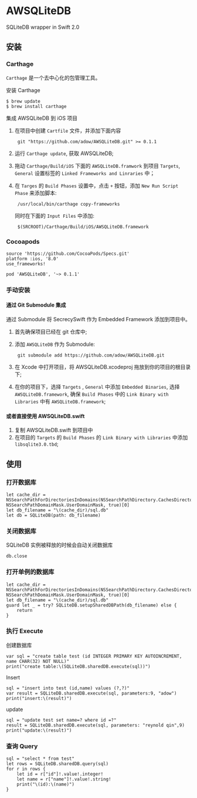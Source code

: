 # AWSQLiteDB

SQLiteDB wrapper in Swift 2.0

## 安装

### Carthage

`Carthage` 是一个去中心化的包管理工具。

安装 Carthage

	$ brew update
	$ brew install carthage
	
集成 AWSQLiteDB 到 iOS 项目

1. 在项目中创建 `Cartfile` 文件，并添加下面内容

		git "https://github.com/adow/AWSQLiteDB.git" >= 0.1.1
		
2. 运行 `Carthage update`, 获取 AWSQLiteDB;
3. 拖动 `Carthage/Build/iOS` 下面的 `AWSQLiteDB.framwork` 到项目 `Targets`, `General` 设置标签的 `Linked Frameworks and Linraries` 中；
4. 在 `Targes` 的 `Build Phases` 设置中，点击 `+` 按钮，添加 `New Run Script Phase` 来添加脚本:

		/usr/local/bin/carthage copy-frameworks
		
	同时在下面的 `Input Files` 中添加:

		$(SRCROOT)/Carthage/Build/iOS/AWSQLiteDB.framework

### Cocoapods

	source 'https://github.com/CocoaPods/Specs.git'
	platform :ios, '8.0'
	use_frameworks!
	
	pod 'AWSQLiteDB', '~> 0.1.1'

### 手动安装

#### 通过 Git Submodule 集成

通过 Submodule 将 SecrecySwift 作为 Embedded Framework 添加到项目中。

1. 首先确保项目已经在 git 仓库中;
2. 添加 `AWSQLiteDB` 作为 Submodule:

		git submodule add https://github.com/adow/AWSQLiteDB.git

3. 在 Xcode 中打开项目，将 AWSQLiteDB.xcodeproj 拖放到你的项目的根目录下;
4. 在你的项目下，选择 `Targets` , `General` 中添加 `Embedded Binaries`, 选择 `AWSQLiteDB.framework`, 确保 `Build Phases` 中的 `Link Binary with Libraries` 中有 `AWSQLiteDB.framework`;

#### 或者直接使用 AWSQLiteDB.swift

1. 复制 AWSQLiteDB.swift 到项目中
2. 在项目的 `Targets` 的 `Build Phases` 的 `Link Binary with Libraries` 中添加 `libsqlite3.0.tbd`;


## 使用

### 打开数据库

	let cache_dir = NSSearchPathForDirectoriesInDomains(NSSearchPathDirectory.CachesDirectory, NSSearchPathDomainMask.UserDomainMask, true)[0]
	let db_filename = "\(cache_dir)/sql.db"
	let db = SQLiteDB(path: db_filename)
    
### 关闭数据库

SQLiteDB 实例被释放的时候会自动关闭数据库

	db.close
	
### 打开单例的数据库

	let cache_dir = NSSearchPathForDirectoriesInDomains(NSSearchPathDirectory.CachesDirectory, NSSearchPathDomainMask.UserDomainMask, true)[0]
	let db_filename = "\(cache_dir)/sql.db"
	guard let _ = try? SQLiteDB.setupSharedDBPath(db_filename) else {
	    return
	}
	
### 执行 Execute

创建数据库

	var sql = "create table test (id INTEGER PRIMARY KEY AUTOINCREMENT, name CHAR(32) NOT NULL)"
	print("create table:\(SQLiteDB.sharedDB.execute(sql))")
	
Insert

	sql = "insert into test (id,name) values (?,?)"
	var result = SQLiteDB.sharedDB.execute(sql, parameters:9, "adow")
	print("insert:\(result)")
	
update

	sql = "update test set name=? where id =?"
	result = SQLiteDB.sharedDB.execute(sql, parameters: "reynold qin",9)
	print("update:\(result)")
	
### 查询 Query

	sql = "select * from test"
	let rows = SQLiteDB.sharedDB.query(sql)
	for r in rows {
	    let id = r["id"]!.value!.integer!
	    let name = r["name"]!.value!.string!
	    print("\(id):\(name)")
	}

